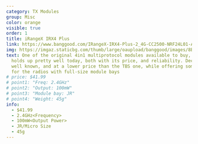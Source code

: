 ```yaml
---
category: TX Modules
group: Misc
color: orange
visible: true
order: 1
title: iRangeX IRX4 Plus
link: https://www.banggood.com/IRangeX-IRX4-Plus-2_4G-CC2500-NRF24L01-A7105-CYRF6936-4-IN-1-Multiprotocol-ARM-TX-Module-With-Case-p-1225080.html?cur_warehouse=CN
img: https://imgaz.staticbg.com/thumb/large/oaupload/banggood/images/8B/3C/9e511541-899e-4847-b7a5-91a16c67ab8e.jpg.webp
text: One of the original 4in1 multiprotocol modules available to buy, it still
  holds up pretty well today, both with its price, and reliability. Decently
  well known, and at a lower price than the TBS one, while offering something
  for the radios with full-size module bays
# price: $41.99
# point1: "Freq: 2.4GHz"
# point2: "Output: 100mW"
# point3: "Module bay: JR"
# point4: "Weight: 45g"
info:
  - $41.99
  - 2.4GHz<Frequency>
  - 100mW<Output Power>
  - JR/Micro Size
  - 45g
---
```

